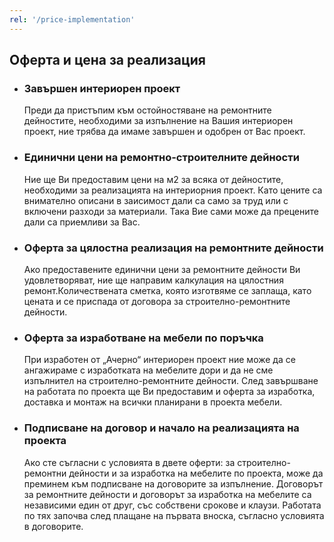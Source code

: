 ```yaml
---
rel: '/price-implementation'
---
```

## Оферта и **цена за реализация**

- ### Завършен интериорен проект
    Преди да пристъпим към остойностяване на ремонтните дейностите, необходими за изпълнение на Вашия интериорен проект, ние трябва да имаме завършен и одобрен от Вас проект.

- ### Единични цени на ремонтно-строителните дейности 
    Ние ще Ви предоставим цени на м2 за всяка от дейностите, необходими за реализацията на интериорния проект. Като цените са внимателно описани в заисимост дали са само за труд или с включени разходи за материали. Така Вие сами може да прецените дали са приемливи за Вас.

- ### Оферта за цялостна реализация на ремонтните дейности  
    Ако предоставените единични цени за ремонтните дейности Ви удовлетворяват, ние ще направим калкулация на цялостния ремонт.Количествената сметка, която изготвяме се заплаща, като цената и се приспада от договора за строително-ремонтните дейности.

- ### Оферта за изработване на мебели по поръчка
    При изработен от „Ачерно“ интериорен проект ние може да се ангажираме с изработката на мебелите дори и да не сме изпълнител на строително-ремонтните дейности. След завършване на работата по проекта ще Ви предоставим и оферта за изработка, доставка и монтаж на всички планирани в проекта мебели.

- ### Подписване на договор и начало на реализацията на проекта
    Ако сте съгласни с условията в двете оферти: за строително-ремонтни дейности и за изработка на мебелите по проекта, може да преминем към подписване на договорите за изпълнение. Договорът за ремонтните дейности и договорът за изработка на мебелите са независими един от друг, със собствени срокове и клаузи. Работата по тях започва след плащане на първата вноска, съгласно условията в договорите.